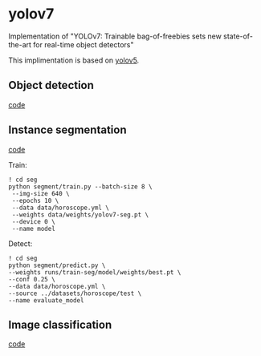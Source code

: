# yolov7

Implementation of "YOLOv7: Trainable bag-of-freebies sets new state-of-the-art for real-time object detectors"

This implimentation is based on [yolov5](https://github.com/ultralytics/yolov5).

## Object detection

[code](./det)

## Instance segmentation

[code](./seg)

Train:
```
! cd seg
python segment/train.py --batch-size 8 \
 --img-size 640 \
 --epochs 10 \
 --data data/horoscope.yml \
 --weights data/weights/yolov7-seg.pt \
 --device 0 \
 --name model
```

Detect:
```
! cd seg
python segment/predict.py \
--weights runs/train-seg/model/weights/best.pt \
--conf 0.25 \
--data data/horoscope.yml \
--source ../datasets/horoscope/test \
--name evaluate_model
```

## Image classification

[code](./det)
